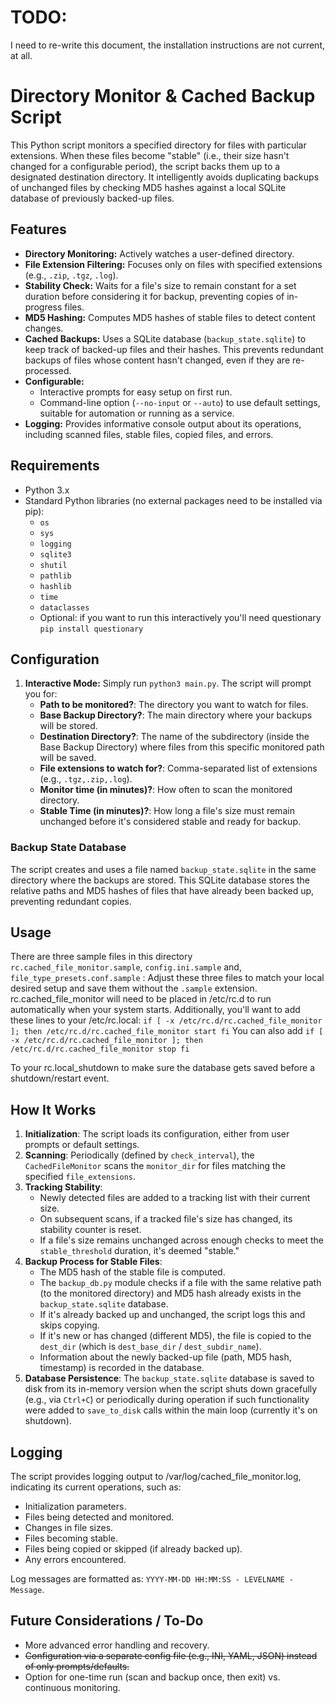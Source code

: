 # TODO:
I need to re-write this document, the installation instructions are not current, at all.

# Directory Monitor & Cached Backup Script

This Python script monitors a specified directory for files with particular extensions. When these files become "stable" (i.e., their size hasn't changed for a configurable period), the script backs them up to a designated destination directory. It intelligently avoids duplicating backups of unchanged files by checking MD5 hashes against a local SQLite database of previously backed-up files.

## Features

* **Directory Monitoring:** Actively watches a user-defined directory.
* **File Extension Filtering:** Focuses only on files with specified extensions (e.g., `.zip`, `.tgz`, `.log`).
* **Stability Check:** Waits for a file's size to remain constant for a set duration before considering it for backup, preventing copies of in-progress files.
* **MD5 Hashing:** Computes MD5 hashes of stable files to detect content changes.
* **Cached Backups:** Uses a SQLite database (`backup_state.sqlite`) to keep track of backed-up files and their hashes. This prevents redundant backups of files whose content hasn't changed, even if they are re-processed.
* **Configurable:**
    * Interactive prompts for easy setup on first run.
    * Command-line option (`--no-input` or `--auto`) to use default settings, suitable for automation or running as a service.
* **Logging:** Provides informative console output about its operations, including scanned files, stable files, copied files, and errors.

## Requirements

* Python 3.x
* Standard Python libraries (no external packages need to be installed via pip):
    * `os`
    * `sys`
    * `logging`
    * `sqlite3`
    * `shutil`
    * `pathlib`
    * `hashlib`
    * `time`
    * `dataclasses`
    * Optional: if you want to run this interactively you'll need questionary `pip install questionary`
## Configuration
1.  **Interactive Mode:**
    Simply run `python3 main.py`. The script will prompt you for:
    * **Path to be monitored?**: The directory you want to watch for files.
    * **Base Backup Directory?**: The main directory where your backups will be stored.
    * **Destination Directory?**: The name of the subdirectory (inside the Base Backup Directory) where files from this specific monitored path will be saved.
    * **File extensions to watch for?**: Comma-separated list of extensions (e.g., `.tgz,.zip,.log`).
    * **Monitor time (in minutes)?**: How often to scan the monitored directory.
    * **Stable Time (in minutes)?**: How long a file's size must remain unchanged before it's considered stable and ready for backup.

### Backup State Database

The script creates and uses a file named `backup_state.sqlite` in the same directory where the backups are stored. This SQLite database stores the relative paths and MD5 hashes of files that have already been backed up, preventing redundant copies.

## Usage

There are three sample files in this directory `rc.cached_file_monitor.sample`, `config.ini.sample` and, `file_type_presets.conf.sample` : Adjust these three files to match your local desired setup and save them without the `.sample` extension.
rc.cached_file_monitor will need to be placed in /etc/rc.d to run automatically when your system starts. Additionally, you'll want to add these lines to your /etc/rc.local:
        ```
        if [ -x /etc/rc.d/rc.cached_file_monitor ]; then
            /etc/rc.d/rc.cached_file_monitor start
        fi
        ```
You can also add
        ```
        if [ -x /etc/rc.d/rc.cached_file_monitor ]; then
            /etc/rc.d/rc.cached_file_monitor stop
        fi
        ```

To your rc.local_shutdown to make sure the database gets saved before a shutdown/restart event.

## How It Works

1.  **Initialization**: The script loads its configuration, either from user prompts or default settings.
2.  **Scanning**: Periodically (defined by `check_interval`), the `CachedFileMonitor` scans the `monitor_dir` for files matching the specified `file_extensions`.
3.  **Tracking Stability**:
    * Newly detected files are added to a tracking list with their current size.
    * On subsequent scans, if a tracked file's size has changed, its stability counter is reset.
    * If a file's size remains unchanged across enough checks to meet the `stable_threshold` duration, it's deemed "stable."
4.  **Backup Process for Stable Files**:
    * The MD5 hash of the stable file is computed.
    * The `backup_db.py` module checks if a file with the same relative path (to the monitored directory) and MD5 hash already exists in the `backup_state.sqlite` database.
    * If it's already backed up and unchanged, the script logs this and skips copying.
    * If it's new or has changed (different MD5), the file is copied to the `dest_dir` (which is `dest_base_dir` / `dest_subdir_name`).
    * Information about the newly backed-up file (path, MD5 hash, timestamp) is recorded in the database.
5.  **Database Persistence**: The `backup_state.sqlite` database is saved to disk from its in-memory version when the script shuts down gracefully (e.g., via `Ctrl+C`) or periodically during operation if such functionality were added to `save_to_disk` calls within the main loop (currently it's on shutdown).

## Logging

The script provides logging output to /var/log/cached_file_monitor.log, indicating its current operations, such as:
* Initialization parameters.
* Files being detected and monitored.
* Changes in file sizes.
* Files becoming stable.
* Files being copied or skipped (if already backed up).
* Any errors encountered.

Log messages are formatted as: `YYYY-MM-DD HH:MM:SS - LEVELNAME - Message`.

## Future Considerations / To-Do

* More advanced error handling and recovery.
* ~~Configuration via a separate config file (e.g., INI, YAML, JSON) instead of only prompts/defaults.~~
* Option for one-time run (scan and backup once, then exit) vs. continuous monitoring.
